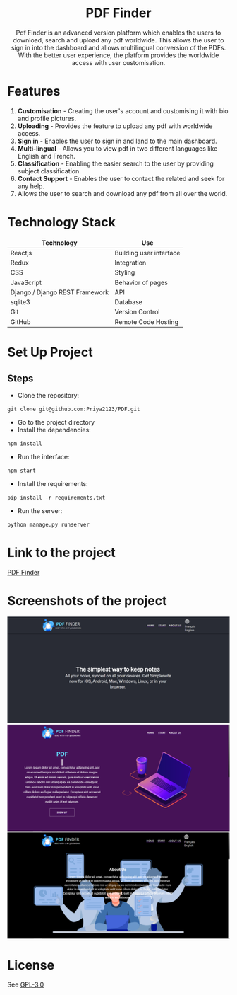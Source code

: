 <div align="center">

# PDF Finder

Pdf Finder is an advanced version platform which enables the users to download, search and upload any pdf worldwide. This allows the user to sign in into the dashboard and allows multilingual conversion of the PDFs. With the better user experience, the platform provides the worldwide access with user customisation.

</div>

# Features
1. <b>Customisation</b> - Creating the user's account and customising it with bio and profile pictures. 
2. <b>Uploading</b> - Provides the feature to upload any pdf with worldwide access.
3. <b>Sign in</b> - Enables the user to sign in and land to the main dashboard. 
4.  <b>Multi-lingual</b> - Allows you to view pdf in two different languages like English and French.
5. <b>Classification</b> - Enabling the easier search to the user by providing subject classification. 
5. <b>Contact Support</b> - Enables the user to contact the related and seek for any help.
6. Allows the user to search and download any pdf from all over the world.

# Technology Stack
<table>
  <thead align="center">
    <tr>
      <td><strong>Technology</strong></td>
      <td><strong>Use</strong></td>
    </tr>
  </thead>
  <tbody>
   <tr>
      <td>Reactjs</td>
      <td>Building user interface</td>
    </tr>
    <tr>
      <td>Redux</td>
      <td>Integration</td>
    </tr>
    <tr>
      <td>CSS</td>
      <td>Styling</td>
    </tr>
     <tr>
      <td>JavaScript</td>
      <td>Behavior of pages</td>
    </tr>
    <tr>
      <td>Django / Django REST Framework</td>
      <td>API</td>
    </tr>
     <tr>
      <td>sqlite3</td>
      <td>Database</td>
    </tr>
    <tr>
      <td>Git</td>
      <td>Version Control</td>
    </tr>
    <tr>
      <td>GitHub</td>
      <td>Remote Code Hosting</td>
    </tr>
  </tbody>

</table>


# Set Up Project

## Steps
- Clone the repository:
```
git clone git@github.com:Priya2123/PDF.git
```
- Go to the project directory
- Install the dependencies:
```
npm install
```
- Run the interface:
```
npm start
```
- Install the requirements:
```
pip install -r requirements.txt
```
- Run the server:
```
python manage.py runserver
```


# Link to the project

<a href="https://pdf-finder.netlify.app/">
PDF Finder
</a>

# Screenshots of the project
<img src="/assets/1.PNG" alt="" />
<img src="/assets/2.PNG" alt="" />
<img src="/assets/3.PNG" alt="" />

# License

See [GPL-3.0](https://choosealicense.com/licenses/gpl-3.0/)